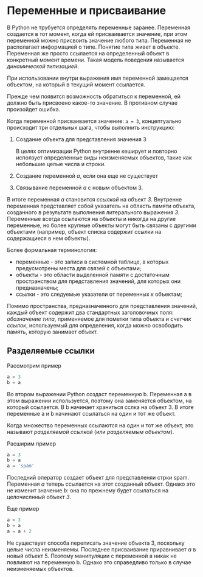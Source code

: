 # Переменные и присваивание

В Python не трубуется определять переменные заранее. Переменная создается в тот момент, когда ей присваивается значение, при этом переменной можно присвоить значение любого типа. Переменная не располагает информацией о типе. Понятие типа живет в объекте. Переменная же просто ссылается на определенный объект в конкретный момент времени. Такая модель поведения называется *динамической типизацией*.

При использовании внутри выражения имя переменной замещается объектом, на который в текущий момент ссылается.

Прежде чем появится возможность обратиться к переменной, ей должно быть присвоено какое-то значение. В противном случае произойдет ошибка.

Когда переменной присваивается значение: `a = 3`, концептуально происходит три отдельных шага, чтобы выполнить инструкцию:

1. Создание объекта для представления значения 3

   В целях оптимизации Python внутренне кеширует и повторно исползует определенные виды неизменяемых объектов, такие как небольшие целые числа и строки.

2. Создание переменной *a*, если она еще не существует
3. Связывание переменной *a* с новым объектом 3.

В итоге переменная *a* становится *ссылкой* на объект *3*. Внутренне переменная представляет собой указатель на область памяти объекта, созданного в результате выполнения литерального выражения *3*. Переменные всегда ссылаются на объекты и никогда на другие переменные, но более крупные объекты могут быть связаны с другими объектами (например, объект списка содержит ссылки на содержащиеся в нем объекты).

Более формальная терминология:

* переменные - это записи в системной таблице, в которых предусмотрены места для связей с объектами;
* объекты - это области выделенной памяти с достаточным пространством для представления значений, для которых они предназначены;
* ссылки - это следуемые указатели от переменных к объектам;

Помимо пространства, предназначенного для представления значений, каждый объект содержит два стандартных заголовочных поля: *обозначение типа*, применяемое для пометки типа объекта и *счетчик ссылок*, используемый для определения, когда можно освободить память, которую занимает объект.

## Разделяемые ссылки

Рассмотрим пример

```python
a = 3
b = a
```

Во втором выражении Python создаст переменную b. Переменная a в этом выражении используется, поэтому она заменяется объектом, на который ссылается. В b начинает храниться сслка на объект 3. В итоге переменные a и b начинают ссылаться на один и тот же объект.

Когда множество переменных ссылаются на один и тот же объект, это называют *разделяемой ссылкой* (или *разделяемым объектом*).

Расширим пример

```python
a = 3
b = a
a = 'spam'
```

Последний оператор создает объект для представленяи стрки spam. Переменная *a* теперь ссылается на этот созданный объект. Однако это не изменит значение *b*: она по прежнему будет ссылаться на целочислнный объект *3*.

Еще пример

```python
a = 3
b = a
a = a + 2
```

Не существует способа переписать значение объекта 3, поскольку целые числа неизменяемы. Последнее присваивание приравнивает *a* в новый объект 5. Поэтому манипуляции с переменной a никак не повлияют на переменную b. Однако это справедливо только в случае неизменяемых объектов.
